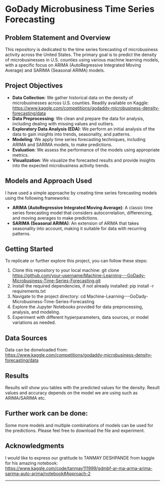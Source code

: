 # GoDady Microbusiness Time Series Forecasting

## Problem Statement and Overview
This repository is dedicated to the time series forecasting of microbusiness activity across the United States. The primary goal is to predict the density of microbusinesses in U.S. counties using various machine learning models, with a specific focus on ARIMA (AutoRegressive Integrated Moving Average) and SARIMA (Seasonal ARIMA) models.

## Project Objectives
- **Data Collection**: We gather historical data on the density of microbusinesses across U.S. counties. Readily available on Kaggle:
  https://www.kaggle.com/competitions/godaddy-microbusiness-density-forecasting/data
- **Data Preprocessing**: We clean and prepare the data for analysis, including dealing with missing values and outliers.
- **Exploratory Data Analysis (EDA)**: We perform an initial analysis of the data to gain insights into trends, seasonality, and patterns.
- **Modeling**: We apply time series forecasting techniques, including ARIMA and SARIMA models, to make predictions.
- **Evaluation**: We assess the performance of the models using appropriate metrics.
- **Visualization**: We visualize the forecasted results and provide insights into the expected microbusiness activity trends.

## Models and Approach Used
I have used a simple approache by creating time series forecasting models using the following frameworks:
- **ARIMA (AutoRegressive Integrated Moving Average)**: A classic time series forecasting model that considers autocorrelation, differencing, and moving averages to make predictions.
- **SARIMA (Seasonal ARIMA)**: An extension of ARIMA that takes seasonality into account, making it suitable for data with recurring patterns.

## Getting Started
To replicate or further explore this project, you can follow these steps:

1. Clone this repository to your local machine: git clone https://github.com/your-username/Machine-Learning---GoDady-Microbusiness-Time-Series-Forecasting.git
2. Install the required dependencies, if not already installed: pip install -r requirements.txt
3. Navigate to the project directory: cd Machine-Learning---GoDady-Microbusiness-Time-Series-Forecasting
4. Explore the Jupyter Notebooks provided for data preprocessing, analysis, and modeling.
5. Experiment with different hyperparameters, data sources, or model variations as needed.

## Data Sources
Data can be donwloaded from: https://www.kaggle.com/competitions/godaddy-microbusiness-density-forecasting/data

## Results
Results will show you tables with the predicted values for the density. Result values and accuracy depends on the model we are using such as ARIMA/SARIMA etc.

## Further work can be done: 
Some more models and multiple combinations of models can be used for the predictions. Please feel free to download the file and experiment.

## Acknowledgments
I would like to express our gratitude to TANMAY DESHPANDE from kaggle for his amazing notebook:
https://www.kaggle.com/code/tanmay111999/gdmbf-ar-ma-arma-arima-sarima-auto-arima/notebook#Approach-2

---
